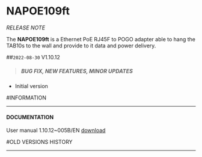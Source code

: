 # NAPOE109ft

*RELEASE NOTE*

The **NAPOE109ft** is a Ethernet PoE RJ45F to POGO adapter able to hang the TAB10s to the wall and provide to it data and power delivery.

##`2022-08-30` V1.10.12
>##### **BUG FIX, NEW FEATURES, MINOR UPDATES**
- Initial version

#INFORMATION
***********************************************************************
#### **DOCUMENTATION**
User manual 1.10.12~005B/EN [download](https://github.com/innes-labs/archives/downloads/napoe/napoe109ft/V1.10.12/napoe109ft-user_manual-1.10.12~005B_en.pdf)

#OLD VERSIONS HISTORY
***********************************************************************


